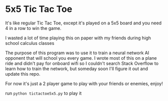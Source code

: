 # 5x5 Tic Tac Toe

It's like regular Tic Tac Toe, except it's played on a 5x5 board and you need
4 in a row to win the game.

I wasted a lot of time playing this on paper with my friends during high school 
calculus classes

The purpose of this program was to use it to train a neural network AI opponent
that will school you every game. I wrote most of this on a plane ride and didn't
pay for onboard wifi so I couldn't search Stack Overflow to learn how to train
the network, but someday soon I'll figure it out and update this repo.

For now it's just a 2 player game to play with your friends or enemies, enjoy!

run `python tictactoe5x5.py` to play it
